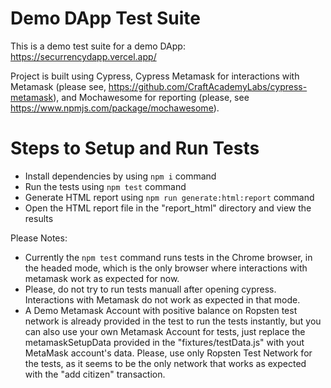 # Demo DApp Test Suite

This is a demo test suite for a demo DApp: https://securrencydapp.vercel.app/

Project is built using Cypress, Cypress Metamask for interactions with Metamask (please see, https://github.com/CraftAcademyLabs/cypress-metamask), and Mochawesome for reporting (please, see https://www.npmjs.com/package/mochawesome).

# Steps to Setup and Run Tests
- Install dependencies by using `npm i` command
- Run the tests using `npm test` command
- Generate HTML report using `npm run generate:html:report` command
- Open the HTML report file in the "report_html" directory and view the results

Please Notes:
- Currently the `npm test` command runs tests in the Chrome browser, in the headed mode, which is the only browser where interactions with metamask work as expected for now.
- Please, do not try to run tests manuall after opening cypress. Interactions with Metamask do not work as expected in that mode.
- A Demo Metamask Account with positive balance on Ropsten test network is already provided in the test to run the tests instantly, but you can also use your own Metamask Account for tests, just replace the metamaskSetupData provided in the "fixtures/testData.js" with yout MetaMask account's data. Please, use only Ropsten Test Network for the tests, as it seems to be the only network that works as expected with the "add citizen" transaction.

